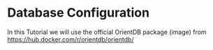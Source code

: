 # Database Configuration


 
In this Tutorial we will use the official OrientDB package (image) from https://hub.docker.com/r/orientdb/orientdb/




